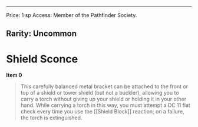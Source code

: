 
---
Price: 1 sp
Access: Member of the Pathfinder Society.

Rarity: Uncommon
---

# Shield Sconce

**Item 0**

> This carefully balanced metal bracket can be attached to the front or top of a shield or tower shield (but not a buckler), allowing you to carry a torch without giving up your shield or holding it in your other hand. While carrying a torch in this way, you must attempt a DC 11 flat check every time you use the [[Shield Block]] reaction; on a failure, the torch is extinguished.
